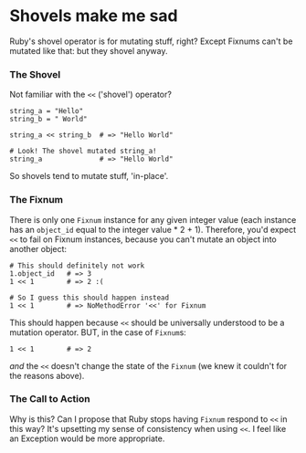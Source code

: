 # Shovels make me sad

Ruby's shovel operator is for mutating stuff, right? Except Fixnums can't be mutated like that: but they shovel anyway.

### The Shovel

Not familiar with the `<<` ('shovel') operator?

```
string_a = "Hello"
string_b = " World"

string_a << string_b  # => "Hello World"

# Look! The shovel mutated string_a!
string_a              # => "Hello World"
```

So shovels tend to mutate stuff, 'in-place'.

### The Fixnum

There is only one `Fixnum` instance for any given integer value (each instance has an `object_id` equal to the integer value * 2 + 1). Therefore, you'd expect `<<` to fail on Fixnum instances, because you can't mutate an object into another object:

```
# This should definitely not work
1.object_id   # => 3
1 << 1        # => 2 :(

# So I guess this should happen instead
1 << 1        # => NoMethodError '<<' for Fixnum
```

This should happen because `<<` should be universally understood to be a mutation operator. BUT, in the case of `Fixnum`s:

```
1 << 1        # => 2
```

_and_ the `<<` doesn't change the state of the `Fixnum` (we knew it couldn't for the reasons above).

### The Call to Action

Why is this? Can I propose that Ruby stops having `Fixnum` respond to `<<` in this way? It's upsetting my sense of consistency when using `<<`. I feel like an Exception would be more appropriate.



